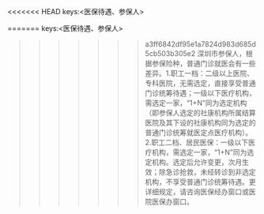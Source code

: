 <<<<<<< HEAD
keys:<医保待遇、参保人>

=======
keys:<医保待遇、参保人>

>>>>>>> a3ff6842df95e1a7824d983d685d5cb503b305e2
深圳市参保人，根据参保险种，普通门诊就医会有一些差异。1.职工一档：二级以上医院、专科医院，无需选定，直接享受普通门诊统筹待遇；一级以下医疗机构，需选定一家，“1+N”同为选定机构（即参保人选定的社康机构所属结算医院及其下设的社康机构同为选定的普通门诊统筹就医定点医疗机构）。2.职工二档、居民医保：一级以下医疗机构，需选定一家，“1+N”同为选定机构。选定后允许变更，次月生效；除急诊抢救，未经转诊到非选定机构，不享受普通门诊统筹待遇。更详细规定，请咨询医保经办窗口或医院医保办窗口。